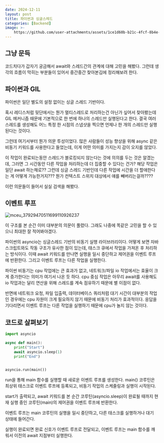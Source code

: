 ```yaml
---
date: 2024-12-11
layout: post
title: 파이썬과 싱글스레드
categories: [Backend]
image: >-
    https://github.com/user-attachments/assets/1ce1d60b-b21c-4fcf-8b4e-346a9b11cfa7
---
```


## 그냥 문득

코드치다가 갑자기 궁금해서 await와 스레드간의 관계에 대해 고민을 해봤다. 
그런데 생각의 흐름이 막히는 부분들이 있어서 중간중간 찾아본김에 정리해보려 한다.

## 파이썬과 GIL

파이썬은 일단 별도의 설정 없이는 싱글 스레드 기반이다.

혹시 레디스처럼 뒷단에서는 뭔가 멀티스레드로 처리하는건 아닌가 싶어서 찾아봤는데
GIL 메커니즘 때문에 기본적으로 한 번에 하나의 스레드만 실행된다고 한다.
결국 여러 스레드를 생성해도 어느 특정 한 시점의 스냅샷을 찍으면 언제나 한 개의 스레드만 실행된다는 것이다.

그런데 여기서부터 뭔가 의문 투성이었다. 
많은 사람들이 성능 향상을 위해 async 같은 비동기 키워드를 사용한다고 들었는데, 이게 어떤 의미를 가지는지 감이 오지를 않았다. 

이 작업이 완료되는동안 스레드가 블로킹되지 않는다는 것에 의의를 두는 것은 알겠는데, 
그러면 그 시간동안 다른 작업을 처리하는데 더 집중할 수 있다는 건가? 해당 작업은 일단 await 하는채로?? 
그런데 싱글 스레드 기반인데 다른 작업에 시간을 더 할애한다는 게 어떻게 가능한거지???
뭔가 컨텍스트 스위치 대상에서 얘를 빼버리는걸까????

이런 의문들이 들어서 실실 검색을 해봤다.


## 이벤트 루프

![mceu_37929470511699110926237](https://github.com/user-attachments/assets/869b56d9-f1f8-4baa-a367-a63fcc778614)

이 구조를 본 순간 이미 대부분의 의문이 풀렸다. 그래도 나중에 똑같은 고민을 할 수 있으니 최대한 잘 적어봐야겠다.

파이썬의 asyncio는 싱글스레드 기반의 비동기 실행 라이브러리이다.
어떻게 보면 자바스크립트와도 작동 구조가 유사한 점이 있는데, 태스크 큐에서 작업을 가져온 후 처리하는 방식이다.
이때 await 키워드를 만나면 실행을 일시 중단하고 제어권을 이벤트 루프에 반환한다. 그리고 이벤트 루프는 다른 작업을 실행한다.

파이썬 비동기는 cpu 작업에는 큰 효과가 없고, 네트워크/파일 io 작업에서는 효율이 크게 증가한다는 의미가 여기서 나온 듯 하다.
cpu 중심 작업은 아무리 await를 사용해도 io 작업과는 달리 연산을 위해 스레드를 계속 점유하기 때문에 별 이점이 없다.

반면에 네트워크 요청, 파일 입출력, 데이터베이스 쿼리처럼 대기 시간이 대부분의 작업인 경우에는 cpu 자원이 크게 필요하지 않기 때문에
비동기 처리가 효과적이다. 응답을 기다리면서 이벤트 루프는 다른 작업을 실행하기 때문에 cpu가 놀지 않는 것이다.

## 코드로 살펴보기

```python
import asyncio

async def main():
    print("Start")
    await asyncio.sleep(1) 
    print("End")


asyncio.run(main())
```

run을 통해 main 함수를 실행할 때 새로운 이벤트 루프를 생성한다.
main() 코루틴은 최상위 태스크로 이벤트 루프에 등록되고, 비동기 작업의 스케줄링과 실행이 시작된다.

start가 출력되고, await 키워드를 본 순간 코루틴(asyncio.sleep)이 완료될 때까지 현재 실행 중인 코루틴(main)의 제어권을 이벤트 루프에 반환한다.

이벤트 루프는 main 코루틴의 실행을 일시 중단하고, 다른 태스크를 실행하거나 대기 상태에 들어간다.

실행이 완료되면 완료 신호가 이벤트 루프로 전달되고, 이벤트 루프는 main 함수를 깨워서 이전의 await 지점부터 실행한다.
